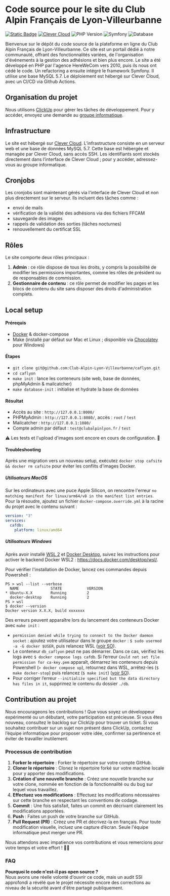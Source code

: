 # Code source pour le site du Club Alpin Français de Lyon-Villeurbanne

[![Static Badge](https://img.shields.io/badge/Automatisation-github_actions-orange)](https://github.com/Club-Alpin-Lyon-Villeurbanne/caflyon/actions)
[![Clever Cloud](https://img.shields.io/badge/Hébergement-Clever_cloud-yellow)](https://console.clever-cloud.com/)
![PHP Version](https://img.shields.io/badge/PHP-8.2-blue?logo=php)
![Symfony](https://img.shields.io/badge/Symfony-6.4-6d6dff?logo=symfony)
![Database](https://img.shields.io/badge/MySQL-8.0-4479A1?logo=mysql)


Bienvenue sur le dépôt du code source de la plateforme en ligne du Club Alpin Français de Lyon-Villeurbanne.
Ce site est un portail dédié à notre communauté, offrant des fonctionnalités variées, de l'organisation d'événements à la gestion des adhésions et bien plus encore.
Le site a été développé en PHP par l'agence HereWeCom vers 2010, puis ils nous ont cédé le code. Un refactoring a ensuite intégré le framework Symfony.
Il utilise une base MySQL 5.7.
Le déploiement est hébergé sur Clever Cloud, avec un CI/CD via Github Actions.

## Organisation du projet

Nous utilisons [ClickUp](https://app.clickup.com/42653954/v/l/18np82-82) pour gérer les tâches de développement. Pour y accéder, envoyez une demande au [groupe informatique](mailto:numerique@clubalpinlyon.fr).

## Infrastructure

Le site est hébergé sur [Clever Cloud](https://www.clever-cloud.com/). L’infrastructure consiste en un serveur web et une base de données MySQL 5.7. Cette base est hébergée et managée par Clever Cloud, sans accès SSH. Les identifiants sont stockés directement dans l’interface de Clever Cloud ; pour y accéder, adressez-vous au groupe informatique.

## Cronjobs

Les cronjobs sont maintenant gérés via l'interface de Clever Cloud et non plus directement sur le serveur. Ils incluent des tâches comme :

- envoi de mails
- vérification de la validité des adhésions via des fichiers FFCAM
- sauvegarde des images
- rappels de validation des sorties (tâches nocturnes)
- renouvellement du certificat SSL

## Rôles

Le site comporte deux rôles principaux :

1. **Admin** : ce rôle dispose de tous les droits, y compris la possibilité de modifier les permissions importantes, comme les rôles de président ou de responsables de commission.
2. **Gestionnaire de contenu** : ce rôle permet de modifier les pages et les blocs de contenu du site sans disposer des droits d'administration complets.

## Local setup

#### Prérequis

- [Docker](https://docs.docker.com/engine/install/) & docker-compose
- Make (installé par défaut sur Mac et Linux ; disponible via [Chocolatey](https://community.chocolatey.org/packages/make) pour Windows)

#### Étapes

- `git clone git@github.com:Club-Alpin-Lyon-Villeurbanne/caflyon.git`
- `cd caflyon`
- `make init` : lance les conteneurs (site web, base de données, phpMyAdmin & mailcatcher)
- `make database-init` : initialise et hydrate la base de données

#### Résultat

- Accès au site : `http://127.0.0.1:8000/`
- PHPMyAdmin : `http://127.0.0.1:8080/`, accès : `root` / `test`
- Mailcatcher : `http://127.0.0.1:1080/`
- Compte admin par défaut : `test@clubalpinlyon.fr` / `test`

⚠️ Les tests et l'upload d'images sont encore en cours de configuration. 🚧

#### Troubleshooting

Après une migration vers un nouveau setup, exécutez `docker stop cafsite && docker rm cafsite` pour éviter les conflits d'images Docker.

##### Utilisateurs MacOS

Sur les ordinateurs avec une puce Apple Silicon, on rencontre l'erreur `no matching manifest for linux/arm64/v8 in the manifest list entries`. Pour la résoudre, ajoutez un fichier `docker-compose.override.yml` à la racine du projet avec le contenu suivant :

```yml
version: "3"
services:
  cafdb:
    platform: linux/amd64
```

##### Utilisateurs Windows

Après avoir installé [WSL 2](https://learn.microsoft.com/en-us/windows/wsl/install) et [Docker Desktop](https://docs.docker.com/desktop/install/windows-install), suivez les instructions pour activer le backend Docker WSL2 : https://docs.docker.com/desktop/wsl/.

Pour vérifier l'installation de Docker, lancez ces commandes depuis Powershell :
```
PS > wsl --list --verbose
  NAME              STATE           VERSION
* Ubuntu-X.X        Running         2
  docker-desktop    Running         2
PS > wsl
$ docker --version
Docker version X.X.X, build xxxxxxx
```

Des erreurs peuvent apparaître lors du lancement des conteneurs Docker avec `make init` :

- `permission denied while trying to connect to the Docker daemon socket` : ajoutez votre utilisateur dans le groupe `docker` : `$ sudo usermod -a -G docker $USER`, puis relancez WSL ([voir SO](https://stackoverflow.com/a/48450294)).
- Le conteneur `db_caflyon` peut ne pas démarrer. Dans ce cas, vérifiez les logs avec `$ docker compose logs cafdb`. Si l’erreur `Could not set file permission for ca-key.pem` apparaît, démarrez les conteneurs depuis Powershell (`> docker compose up`), retournez dans WSL, arrêtez-les (`$ make docker-stop`) puis relancez (`$ make init`) ([voir SO](https://stackoverflow.com/a/78768559)).
- Pour corriger l’erreur `--initialize specified but the data directory has files in it`, supprimez le contenu du dossier `./db`.

## Contribution au projet

Nous encourageons les contributions ! Que vous soyez un développeur expérimenté ou un débutant, votre participation est précieuse. Si vous êtes nouveau, consultez le backlog sur ClickUp pour trouver un ticket. Si vous souhaitez contribuer sur un sujet non présent dans ClickUp, contactez l’équipe informatique pour proposer votre idée, confirmer sa pertinence et éviter de travailler inutilement.

### Processus de contribution

1. **Forker le répertoire** : Forker le répertoire sur votre compte GitHub.
2. **Cloner le répertoire** : Clonez le répertoire forké sur votre machine locale pour y apporter des modifications.
3. **Création d'une nouvelle branche** : Créez une nouvelle branche sur votre clone, nommée en fonction de la fonctionnalité ou du bug sur lequel vous travaillez.
4. **Effectuez vos modifications** : Effectuez les modifications nécessaires sur cette branche en respectant les conventions de codage.
5. **Commit** : Une fois satisfait, faites un commit en décrivant clairement les modifications apportées.
6. **Push** : Faites un push de votre branche sur GitHub.
7. **Pull Request (PR)** : Créez une PR et décrivez-la en français. Pour toute modification visuelle, incluez une capture d’écran. Seule l'équipe informatique peut merger une PR.

Nous attendons avec impatience vos contributions et vous remercions pour votre temps et votre effort ! 🙏🏼

### FAQ

**Pourquoi le code n'est-il pas open source ?**  
Nous avons une réelle volonté d'ouvrir ce code, mais un audit SSI approfondi a révélé que le projet nécessite encore des corrections au niveau de la sécurité avant d'être partagé publiquement.
